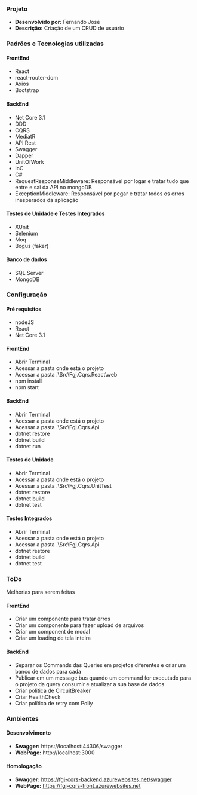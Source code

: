 ### Projeto
- **Desenvolvido por:** Fernando José
- **Descrição:**
Criação de um CRUD de usuário

### Padrões e Tecnologias utilizadas
#### FrontEnd
- React
- react-router-dom
- Axios
- Bootstrap

#### BackEnd
- Net Core 3.1
- DDD
- CQRS
- MediatR
- API Rest
- Swagger
- Dapper
- UnitOfWork
- IoC
- C#
- RequestResponseMiddleware: Responsável por logar e tratar tudo que entre e sai da API no mongoDB
- ExceptionMiddleware: Responsável por pegar e tratar todos os erros inesperados da aplicação

#### Testes de Unidade e Testes Integrados
- XUnit
- Selenium
- Moq
- Bogus (faker)

#### Banco de dados
- SQL Server
- MongoDB

### Configuração

#### Pré requisitos
- nodeJS
- React
- Net Core 3.1

#### FrontEnd
- Abrir Terminal
- Acessar a pasta onde está o projeto
- Acessar a pasta .\Src\Fgj.Cqrs.React\web
- npm install
- npm start

#### BackEnd
- Abrir Terminal
- Acessar a pasta onde está o projeto
- Acessar a pasta .\Src\Fgj.Cqrs.Api
- dotnet restore
- dotnet build
- dotnet run

#### Testes de Unidade
- Abrir Terminal
- Acessar a pasta onde está o projeto
- Acessar a pasta .\Src\Fgj.Cqrs.UnitTest
- dotnet restore
- dotnet build
- dotnet test

#### Testes Integrados
- Abrir Terminal
- Acessar a pasta onde está o projeto
- Acessar a pasta .\Src\Fgj.Cqrs.Api
- dotnet restore
- dotnet build
- dotnet test

### ToDo
Melhorias para serem feitas 

#### FrontEnd
- Criar um componente para tratar erros
- Criar um componente para fazer upload de arquivos
- Criar um component de modal
- Criar um loading de tela inteira

#### BackEnd
- Separar os Commands das Queries em projetos diferentes e criar um banco de dados para cada
- Publicar em um message bus quando um command for executado para o projeto da query consumir e atualizar a sua base de dados
- Criar politica de CircuitBreaker
- Criar HealthCheck
- Criar política de retry com Polly

### Ambientes

#### Desenvolvimento
- **Swagger:** https://localhost:44306/swagger
- **WebPage:** http://localhost:3000

#### Homologação
- **Swagger:** https://fgj-cqrs-backend.azurewebsites.net/swagger
- **WebPage:** https://fgj-cqrs-front.azurewebsites.net